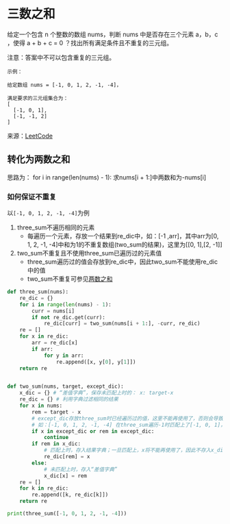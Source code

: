 # 三数之和
给定一个包含 n 个整数的数组 nums，判断 nums 中是否存在三个元素 a，b，c ，使得 a + b + c = 0 ？找出所有满足条件且不重复的三元组。

注意：答案中不可以包含重复的三元组。
```
示例：

给定数组 nums = [-1, 0, 1, 2, -1, -4]，

满足要求的三元组集合为：
[
  [-1, 0, 1],
  [-1, -1, 2]
]
```

来源：[LeetCode](https://leetcode-cn.com/problems/3sum)

## 转化为两数之和
思路为： for i in range(len(nums) - 1): 求nums[i + 1:]中两数和为-nums[i]

### 如何保证不重复
以`[-1, 0, 1, 2, -1, -4]`为例
1. three_sum不遍历相同的元素
    - 每遍历一个元素，存放一个结果到re_dic中，如：[-1 ,arr]，其中arr为[0, 1, 2, -1, -4]中和为1的不重复数组(two_sum的结果)，这里为[[0, 1],[2, -1]] 
2. two_sum不重复且不使用three_sum已遍历过的元素值
    - three_sum遍历过的值会存放到re_dic中，因此two_sum不能使用re_dic中的值
    - two_sum不重复可参见[两数之和](/其它/两数之和#nums元素可重复并求出所有但不重复结果)
    
```python
def three_sum(nums):
    re_dic = {}
    for i in range(len(nums) - 1):
        curr = nums[i]
        if not re_dic.get(curr):
            re_dic[curr] = two_sum(nums[i + 1:], -curr, re_dic)
    re = []
    for x in re_dic:
        arr = re_dic[x]
        if arr:
            for y in arr:
                re.append([x, y[0], y[1]])
    return re


def two_sum(nums, target, except_dic):
    x_dic = {} # “差值字典”，保存未匹配上时的： x: target-x
    re_dic = {} # 利用字典过滤相同的结果
    for x in nums:
        rem = target - x
        # except_dic存放three_sum时已经遍历过的值，这里不能再使用了，否则会导致重复
        # 如：[-1, 0, 1, 2, -1, -4] 在three_sum遍历-1时匹配上了[-1, 0, 1]，-1会被存放在except_dic中，这样就会排除后序出现的 [0, 1, -1]了
        if x in except_dic or rem in except_dic:
            continue
        if rem in x_dic:
            # 匹配上时，存入结果字典；一旦匹配上，x将不能再使用了，因此不存入x_dic
            re_dic[rem] = x
        else:
            # 未匹配上时，存入“差值字典”
            x_dic[x] = rem
    re = []
    for k in re_dic:
        re.append([k, re_dic[k]])
    return re

print(three_sum([-1, 0, 1, 2, -1, -4]))
```

